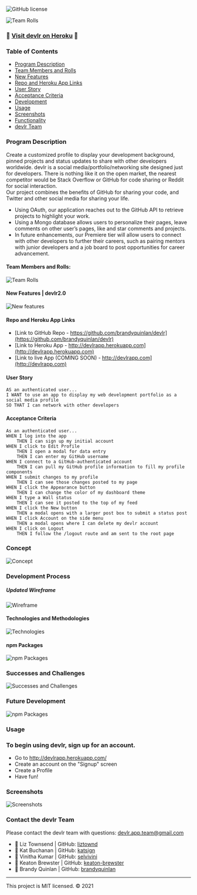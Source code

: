 ![GitHub license](https://img.shields.io/badge/License-MIT-orange) 

![Team Rolls](/client/public/img/devlr-v2-slides-cover.png)


### :star2: [Visit devlr on Heroku](http://devlrapp.herokuapp.com/) :star2:

### Table of Contents

- [Program Description](#program-description)
- [Team Members and Rolls](#team-members-and-rolls)
- [New Features](#team-members-and-rolls)
- [Repo and Heroku App Links](#repo-and-heroku-app-links)
- [User Story](#user-story)
- [Acceptance Criteria](#acceptance-criteria)
- [Development](#development-process)
- [Usage](#usage)
- [Screenshots](#screenshots)
- [Functionality](#functionality)
- [devlr Team](#contact-the-devlr-team)

### Program Description
Create a customized profile to display your development background, pinned projects and status updates to share with other developers worldwide. devlr is a social media/portfolio/networking site designed just for developers. There is nothing like it on the open market, the nearest competitor would be Stack Overflow or GitHub for code sharing or Reddit for social interaction. 
<br>Our project combines the benefits of GitHub for sharing your code, and Twitter and other social media for sharing your life. 
* Using OAuth, our application reaches out to the GitHub API to retrieve projects to highlight your work. 
* Using a Mongo database allows users to personalize their pages, leave comments on other user’s pages, like and star comments and projects. 
* In future enhancements, our Premiere tier will allow users to connect with other developers to further their careers, such as pairing mentors with junior developers and a job board to post opportunities for career advancement. 

#### Team Members and Rolls:
![Team Rolls](/client/public/img/devlr-v2-slides-team.png)

#### New Features | devlr2.0
![New features](/client/public/img/devlr-v2-slides-new-features.png)

#### Repo and Heroku App Links
* [Link to GitHub Repo - https://github.com/brandyquinlan/devlr](https://github.com/brandyquinlan/devlr)
* [Link to Heroku App - http://devlrapp.herokuapp.com](http://devlrapp.herokuapp.com)
* [Link to live App (COMING SOON) - http://devlrapp.com](http://devlrapp.com)


#### User Story

```
AS an authenticated user...
I WANT to use an app to display my web development portfolio as a social media profile
SO THAT I can network with other developers
```

#### Acceptance Criteria

```
As an authenticated user...
WHEN I log into the app
    THEN I can sign up my initial account
WHEN I click to Edit Profile
    THEN I open a modal for data entry
    THEN I can enter my GitHub username
WHEN I connect to a GitHub-authenticated account
    THEN I can pull my GitHub profile information to fill my profile components
WHEN I submit changes to my profile
    THEN I can see those changes posted to my page
WHEN I click the Appearance button
    THEN I can change the color of my dashboard theme
WHEN I type a Wall status
    THEN I can see it posted to the top of my feed
WHEN I click the New button
    THEN a modal opens with a larger post box to submit a status post
WHEN I click Account on the side menu
    THEN a modal opens where I can delete my devlr account
WHEN I click on Logout
    THEN I follow the /logout route and am sent to the root page
```
### Concept
![Concept](/client/public/img/devlr-v2-slides-description.png)

### Development Process
##### Updated Wireframe
![Wireframe](/client/public/img/devlr-v2-slides-wireframe.png)

#### Technologies and Methodologies
![Technologies](/client/public/img/devlr-v2-slides-technologies.png)

#### npm Packages
![npm Packages](/client/public/img/devlr-v2-slides-npm-packages.png)

### Successes and Challenges
![Successes and Challenges](/client/public/img/devlr-v2-slides-success-challenge.png)

### Future Development
![npm Packages](/client/public/img/devlr-v2-slides-future.png)

### Usage
### To begin using devlr, sign up for an account.

- Go to http://devlrapp.herokuapp.com/
- Create an account on the "Signup" screen
- Create a Profile
- Have fun!

### Screenshots
![Screenshots](/client/public/img/devlr-v2-screenshots-for-readme.png)

### Contact the devlr Team
Please contact the devlr team with questions: [devlr.app.team@gmail.com](mailto:devlr.app.team@gmail.com)
  
- 🔗 Liz Townsend | GitHub: [liztownd](https://github.com/liztownd)
- 🔗 Kat Buchanan | GitHub: [katsign](https://github.com/katsign)
- 🔗 Vinitha Kumar | GitHub: [selvivini](https://github.com/selvivini)
- 🔗 Keaton Brewster | GitHub: [keaton-brewster](https://github.com/keaton-brewster)
- 🔗 Brandy Quinlan | GitHub: [brandyquinlan](https://github.com/brandyquinlan)
---
This project is MIT licensed. &copy; 2021
